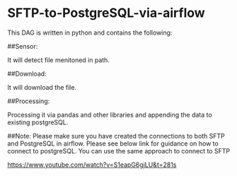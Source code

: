 # SFTP-to-PostgreSQL-via-airflow

This DAG is written in python and contains the following:

##Sensor:

It will detect file menitoned in path.

##Download:

It will download the file.

##Processing:

Processing it via pandas and other libraries and appending the data to existing postgreSQL.


##Note: Please make sure you have created the connections to both SFTP and PostgreSQL in airflow. Please see below link for guidance on how to connect to postgreSQL. You can use the same approach to connect to SFTP

https://www.youtube.com/watch?v=S1eapG6gjLU&t=281s
